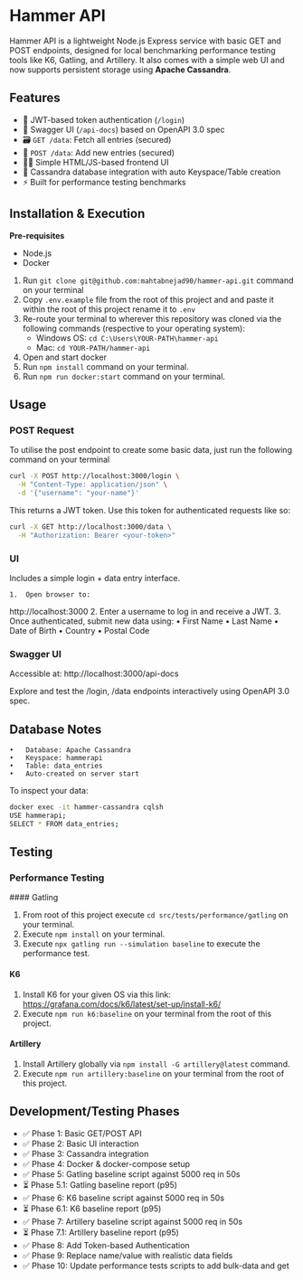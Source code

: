 # Hammer API

Hammer API is a lightweight Node.js Express service with basic GET and POST endpoints, designed for local benchmarking performance testing tools like K6, Gatling, and Artillery. It also comes with a simple web UI and now supports persistent storage using **Apache Cassandra**.

## Features

- 🔐 JWT-based token authentication (`/login`)
- 📘 Swagger UI (`/api-docs`) based on OpenAPI 3.0 spec
- 🗃️ `GET /data`: Fetch all entries (secured)
- 📝 `POST /data`: Add new entries (secured)
- 👩‍💻 Simple HTML/JS-based frontend UI
- 🧱 Cassandra database integration with auto Keyspace/Table creation
- ⚡ Built for performance testing benchmarks

## Installation & Execution

**Pre-requisites**

- Node.js
- Docker

1. Run `git clone git@github.com:mahtabnejad90/hammer-api.git` command on your terminal
2. Copy `.env.example` file from the root of this project and and paste it within the root of this project rename it to `.env`
3. Re-route your terminal to wherever this repository was cloned via the following commands (respective to your operating system):
     - Windows OS: `cd C:\Users\YOUR-PATH\hammer-api`
     - Mac: `cd YOUR-PATH/hammer-api`
4. Open and start docker
5. Run `npm install` command on your terminal.
6. Run `npm run docker:start` command on your terminal.

## Usage

### POST Request

To utilise the post endpoint to create some basic data, just run the following command on your terminal

```bash
curl -X POST http://localhost:3000/login \
  -H "Content-Type: application/json" \
  -d '{"username": "your-name"}'
  ```

This returns a JWT token. Use this token for authenticated requests like so:

```bash
curl -X GET http://localhost:3000/data \
  -H "Authorization: Bearer <your-token>"
  ```
### UI

Includes a simple login + data entry interface.

	1.	Open browser to:
http://localhost:3000
	2.	Enter a username to log in and receive a JWT.
	3.	Once authenticated, submit new data using:
	•	First Name
	•	Last Name
	•	Date of Birth
	•	Country
	•	Postal Code

### Swagger UI

Accessible at:
http://localhost:3000/api-docs

Explore and test the /login, /data endpoints interactively using OpenAPI 3.0 spec.

## Database Notes

	•	Database: Apache Cassandra
	•	Keyspace: hammerapi
	•	Table: data_entries
	•	Auto-created on server start

To inspect your data:

```bash
docker exec -it hammer-cassandra cqlsh
USE hammerapi;
SELECT * FROM data_entries;
```

## Testing

### Performance Testing

#### Gatling

1. From root of this project execute `cd src/tests/performance/gatling` on your terminal.
2. Execute `npm install` on your terminal.
3. Execute `npx gatling run --simulation baseline` to execute the performance test.

#### K6

1. Install K6 for your given OS via this link: https://grafana.com/docs/k6/latest/set-up/install-k6/
2. Execute `npm run k6:baseline` on your terminal from the root of this project.

#### Artillery

1. Install Artillery globally via `npm install -G artillery@latest` command.
2. Execute `npm run artillery:baseline` on your terminal from the root of this project.

## Development/Testing Phases

- ✅ Phase 1: Basic GET/POST API
- ✅ Phase 2: Basic UI interaction
- ✅ Phase 3: Cassandra integration
- ✅ Phase 4: Docker & docker-compose setup
- ✅ Phase 5: Gatling baseline script against 5000 req in 50s
- ⏳ Phase 5.1: Gatling baseline report (p95)
- ✅ Phase 6: K6 baseline script against 5000 req in 50s
- ⏳ Phase 6.1: K6 baseline report (p95)
- ✅ Phase 7: Artillery baseline script against 5000 req in 50s
- ⏳ Phase 7.1: Artillery baseline report (p95)
- ✅ Phase 8: Add Token-based Authentication
- ✅ Phase 9: Replace name/value with realistic data fields
- ✅ Phase 10: Update performance tests scripts to add bulk-data and get 